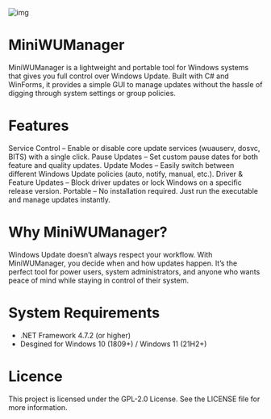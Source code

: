 ![img](https://github.com/user-attachments/assets/eb4eb16a-f053-4ce3-9bb4-f5e80a43af18)

# MiniWUManager
MiniWUManager is a lightweight and portable tool for Windows systems that gives you full control over Windows Update.
Built with C# and WinForms, it provides a simple GUI to manage updates without the hassle of digging through system settings or group policies.

# Features

Service Control – Enable or disable core update services (wuauserv, dosvc, BITS) with a single click.
Pause Updates – Set custom pause dates for both feature and quality updates.
Update Modes – Easily switch between different Windows Update policies (auto, notify, manual, etc.).
Driver & Feature Updates – Block driver updates or lock Windows on a specific release version.
Portable – No installation required. Just run the executable and manage updates instantly.

# Why MiniWUManager?

Windows Update doesn’t always respect your workflow. With MiniWUManager, you decide when and how updates happen.
It’s the perfect tool for power users, system administrators, and anyone who wants peace of mind while staying in control of their system.

# System Requirements
- .NET Framework 4.7.2 (or higher)
- Desgined for Windows 10 (1809+) / Windows 11 (21H2+)

# Licence
This project is licensed under the GPL-2.0 License. See the LICENSE file for more information.
